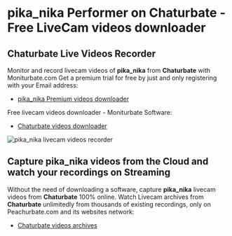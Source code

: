 # pika_nika Performer on Chaturbate - Free LiveCam videos downloader

## Chaturbate Live Videos Recorder

Monitor and record livecam videos of **pika_nika** from **Chaturbate** with Moniturbate.com
Get a premium trial for free by just and only registering with your Email address:
* [pika_nika Premium videos downloader](https://moniturbate.com/request-demo-licence-key.html)

Free livecam videos downloader - Moniturbate Software:
* [Chaturbate videos downloader](https://moniturbate.com/moniturbate-download-software.html)

![pika_nika livecam videos recorder](https://peachurnet.com/templates/moniturbate-software.png)


## Capture pika_nika videos from the Cloud and watch your recordings on Streaming

Without the need of downloading a software, capture **pika_nika** livecam videos from **Chaturbate** 100% online.
Watch Livecam archives from **Chaturbate** unlimitedly from thousands of existing recordings, only on Peachurbate.com and its websites network:
* [Chaturbate videos archives](https://peachurnet.com/)